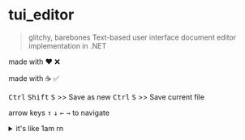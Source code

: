 # tui_editor
> glitchy, barebones Text-based user interface document editor implementation in .NET

made with ❤️ ❌

made with ☕ ✅

<kbd>Ctrl</kbd> <kbd>Shift</kbd> <kbd>S</kbd> >> Save as new
<kbd>Ctrl</kbd> <kbd>S</kbd> >> Save current file

arrow keys <kbd>↑</kbd> <kbd>↓</kbd> <kbd>←</kbd> <kbd>→</kbd> to navigate

<details>
  <summary>it's like 1am rn</summary>
  no fancy stuff like insert modes
  
</details>
